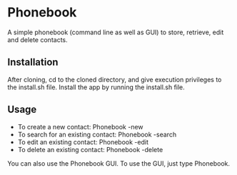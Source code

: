 Phonebook
=========

A simple phonebook (command line as well as GUI) to store, retrieve, edit and delete contacts.

Installation
------------
After cloning, cd to the cloned directory, and give execution privileges to the install.sh file. Install the app by running the install.sh file.

Usage
-----
- To create a new contact: Phonebook -new
- To search for an existing contact: Phonebook -search
- To edit an existing contact: Phonebook -edit
- To delete an existing contact: Phonebook -delete

You can also use the Phonebook GUI. To use the GUI, just type Phonebook.

